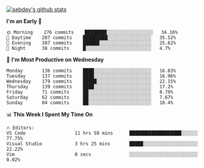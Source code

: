 [![sebdev's github stats](https://github-readme-stats.vercel.app/api?username=sebdeveloper6952)](https://github.com/anuraghazra/github-readme-stats)
<!--START_SECTION:waka-->
**I'm an Early 🐤** 

```text
🌞 Morning    276 commits    ████████░░░░░░░░░░░░░░░░░   34.16% 
🌆 Daytime    287 commits    █████████░░░░░░░░░░░░░░░░   35.52% 
🌃 Evening    207 commits    ██████░░░░░░░░░░░░░░░░░░░   25.62% 
🌙 Night      38 commits     █░░░░░░░░░░░░░░░░░░░░░░░░   4.7%

```
📅 **I'm Most Productive on Wednesday** 

```text
Monday       136 commits    ████░░░░░░░░░░░░░░░░░░░░░   16.83% 
Tuesday      137 commits    ████░░░░░░░░░░░░░░░░░░░░░   16.96% 
Wednesday    179 commits    █████░░░░░░░░░░░░░░░░░░░░   22.15% 
Thursday     139 commits    ████░░░░░░░░░░░░░░░░░░░░░   17.2% 
Friday       71 commits     ██░░░░░░░░░░░░░░░░░░░░░░░   8.79% 
Saturday     62 commits     ██░░░░░░░░░░░░░░░░░░░░░░░   7.67% 
Sunday       84 commits     ██░░░░░░░░░░░░░░░░░░░░░░░   10.4%

```


📊 **This Week I Spent My Time On** 

```text
🔥 Editors: 
VS Code                  11 hrs 58 mins      ███████████████████░░░░░░   77.75% 
Visual Studio            3 hrs 25 mins       █████░░░░░░░░░░░░░░░░░░░░   22.22% 
Vim                      0 secs              ░░░░░░░░░░░░░░░░░░░░░░░░░   0.02%

```


<!--END_SECTION:waka-->
